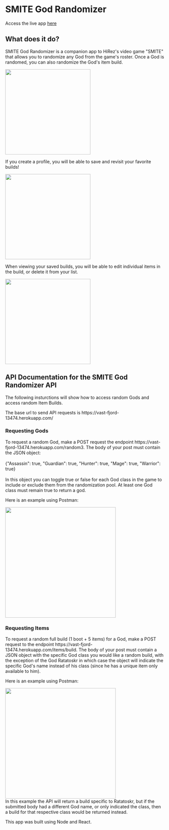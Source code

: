 <h1>SMITE God Randomizer</h1>
<p> Access the live app <a href="https://sheltered-dawn-38630.herokuapp.com/">here</a></p>

<h2>What does it do?</h2>
<p>SMITE God Randomizer is a companion app to HiRez's video game "SMITE" that allows you to randomize any God from the game's roster. Once a God is randomed, you can also randomize the God's item build.</p>
<div><img src="https://i.imgur.com/QoVFGOp.jpg" width="270"/></div>

<p>If you create a profile, you will be able to save and revisit your favorite builds!</p>
<div><img src="https://i.imgur.com/lT1X3wG.jpg" width="270"/></div>

<p>When viewing your saved builds, you will be able to edit individual items in the build, or delete it from your list.</p>
<div><img src="https://i.imgur.com/TGATctI.jpg" width="270"/></div>

<h2>API Documentation for the SMITE God Randomizer API</h2> 
<p>The following insturctions will show how to access random Gods and access random Item Builds.</p>
<p>The base url to send API requests is https://vast-fjord-13474.herokuapp.com/</p>
<h3>Requesting Gods</h3>
<p>To request a random God, make a POST request the endpoint https://vast-fjord-13474.herokuapp.com/random3. The body of your post must contain the JSON object: 
 <br></br>
{"Assassin": true,
 "Guardian": true,
 "Hunter": true,
 "Mage": true,
 "Warrior": true}
 <br></br>
 In this object you can toggle true or false for each God class in the game to include or exclude them from the randomization pool. At least one God class must remain true to return a god.
</p>
<p>Here is an example using Postman: <div><img src="https://i.imgur.com/hxTBF0W.jpg" width="350"/></div></p>

<h3>Requesting Items</h3>
<p>To request a random full build (1 boot + 5 items) for a God, make a POST request to the endpoint https://vast-fjord-13474.herokuapp.com/items/build. The body of your post must contain a JSON object with the specific God class you would like a random build, with the exception of the God Ratatoskr in which case the object will indicate the specific God's name instead of his class (since he has a unique item only available to him).</p>

<p>Here is an example using Postman: <div><img src="https://i.imgur.com/oIGu6ar.jpg" width="350"/></div> In this example the API will return a build specific to Ratatoskr, but if the submitted body had a different God name, or only indicated the class, then a build for that respective class would be returned instead.</p>

<p>This app was built using Node and React.</p>
